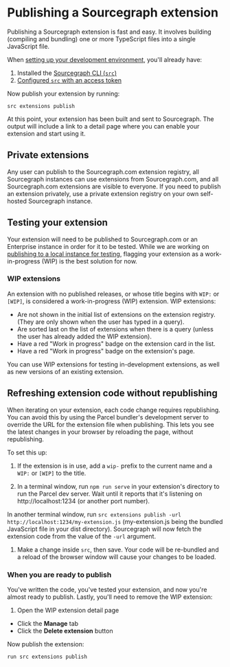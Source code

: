 # Publishing a Sourcegraph extension

Publishing a Sourcegraph extension is fast and easy. It involves building (compiling and bundling) one or more TypeScript files into a single JavaScript file.

When [setting up your development environment](development_environment.md), you'll already have:

1. Installed the [Sourcegraph CLI (`src`)](https://github.com/sourcegraph/src-cli#installation)
1. [Configured `src` with an access token](https://github.com/sourcegraph/src-cli#authentication)

Now publish your extension by running:

```shell
src extensions publish
```

At this point, your extension has been built and sent to Sourcegraph. The output will include a link to a detail page where you can enable your extension and start using it.

## Private extensions

Any user can publish to the Sourcegraph.com extension registry, all Sourcegraph instances can use extensions from Sourcegraph.com, and all Sourcegraph.com extensions are visible to everyone. If you need to publish an extension privately, use a private extension registry on your own self-hosted Sourcegraph instance.

## Testing your extension

Your extension will need to be published to Sourcegraph.com or an Enterprise instance in order for it to be tested. While we are working on [publishing to a local instance for testing](https://github.com/sourcegraph/sourcegraph/issues/489), flagging your extension as a work-in-progress (WIP) is the best solution for now.

### WIP extensions

An extension with no published releases, or whose title begins with `WIP:` or `[WIP]`, is considered a work-in-progress (WIP) extension. WIP extensions:

- Are not shown in the initial list of extensions on the extension registry. (They are only shown when the user has typed in a query).
- Are sorted last on the list of extensions when there is a query (unless the user has already added the WIP extension).
- Have a red "Work in progress" badge on the extension card in the list.
- Have a red "Work in progress" badge on the extension's page.

You can use WIP extensions for testing in-development extensions, as well as new versions of an existing extension.

## Refreshing extension code without republishing

When iterating on your extension, each code change requires republishing. You can avoid this by using the Parcel bundler's development server to override the URL for the extension file when publishing. This lets you see the latest changes in your browser by reloading the page, without republishing.

To set this up:

1. If the extension is in use, add a `wip-` prefix to the current name and a `WIP:` or `[WIP]` to the title.

1. In a terminal window, run `npm run serve` in your extension's directory to run the Parcel dev server. Wait until it reports that it's listening on http://localhost:1234 (or another port number).

In another terminal window, run `src extensions publish -url http://localhost:1234/my-extension.js` (my-extension.js being the bundled JavaScript file in your dist directory). Sourcegraph will now fetch the extension code from the value of the `-url` argument.

1. Make a change inside `src`, then save. Your code will be re-bundled and a reload of the browser window will cause your changes to be loaded.

### When you are ready to publish

You've written the code, you've tested your extension, and now you're almost ready to publish. Lastly, you'll need to remove the WIP extension:

1. Open the WIP extension detail page
- Click the **Manage** tab
- Click the **Delete extension** button

Now publish the extension:

```
run src extensions publish
```
